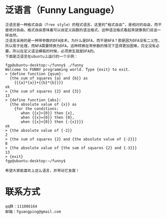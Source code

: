 泛语言（Funny Language）
===================================
    泛语言是一种格式自由（free style）的程式语言。这里的“格式自由”，是相对的自由，而不是绝对自由。格式自由意味着可以自定义函数的语法格式，这种语法格式看起来就像我们说话一样自然。
    泛语言采用的是一种带参数的DFA技术。为什么是DFA，而不是NFA？那是因为DFA没有二义性，所以易于处理，而NFA需要转换为DFA，这种转换在带参数的情况下显得更加困难，完全没有必要。所以在定义语法模板的时候，必须原生就是DFA的。
    下面是泛语言在ubuntu上运行的一个示例：

    fgp@ubuntu-desktop:~/funny$ ./funny
    Welcome to FUNNY programming world. Type {exit} to exit.
    > {define function {qsum}:
      {the sum of squares {a} and {b}} as
        {{{a}*{a}}+{{b}*{b}}}}
    ok
    > {the sum of squares {2} and {3}}
    13
    > {define function {abs}: 
      {the absolute value of {x}} as 
        {for the conditions: 
           when {{x}>{0}} then {x},
           when {{x}={0}} then {0},
           when {{x}<{0}} then {-{x}}}}
    ok
    > {the absolute value of {-2}}
    2
    > {the sum of squares {2} and {the absolute value of {-2}}}
    8
    > {the absolute value of {the sum of squares {2} and {-3}}}
    13
    > {exit}
    fgp@ubuntu-desktop:~/funny$ 

    希望大家能喜欢上这么语言，并带动它发展！
    
联系方式
===================================
    qq群：111086164
    邮箱：fguangping@gmail.com

